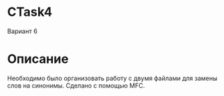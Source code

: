 # CTask4
Вариант 6

# Описание
Необходимо было организовать работу с двумя файлами для замены слов на синонимы. Сделано с помощью MFC.
